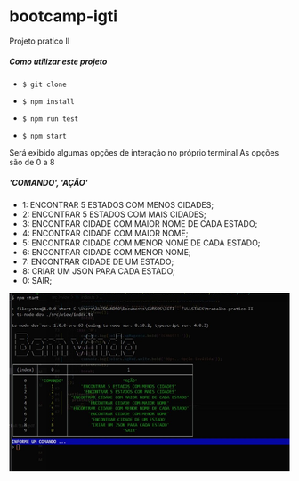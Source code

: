 # bootcamp-igti

Projeto pratico II

##### Como utilizar este projeto

- `$ git clone`

- `$ npm install`

- `$ npm run test`

- `$ npm start`

Será exibido algumas opções de interação no próprio terminal
As opções são de 0 a 8

##### 'COMANDO', 'AÇÃO'

- 1: ENCONTRAR 5 ESTADOS COM MENOS CIDADES;
- 2: ENCONTRAR 5 ESTADOS COM MAIS CIDADES;
- 3: ENCONTRAR CIDADE COM MAIOR NOME DE CADA ESTADO;
- 4: ENCONTRAR CIDADE COM MAIOR NOME;
- 5: ENCONTRAR CIDADE COM MENOR NOME DE CADA ESTADO;
- 6: ENCONTRAR CIDADE COM MENOR NOME;
- 7: ENCONTRAR CIDADE DE UM ESTADO;
- 8: CRIAR UM JSON PARA CADA ESTADO;
- 0: SAIR;

[![terminal](./demo.jpg "terminal")](./demo.jpg "terminal")
